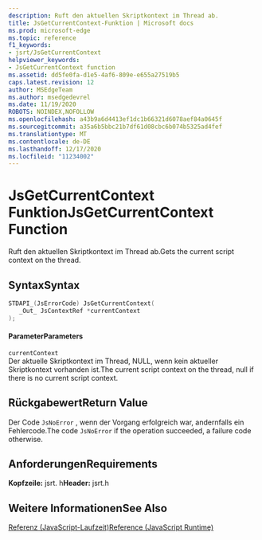 ```yaml
---
description: Ruft den aktuellen Skriptkontext im Thread ab.
title: JsGetCurrentContext-Funktion | Microsoft docs
ms.prod: microsoft-edge
ms.topic: reference
f1_keywords:
- jsrt/JsGetCurrentContext
helpviewer_keywords:
- JsGetCurrentContext function
ms.assetid: dd5fe0fa-d1e5-4af6-809e-e655a27519b5
caps.latest.revision: 12
author: MSEdgeTeam
ms.author: msedgedevrel
ms.date: 11/19/2020
ROBOTS: NOINDEX,NOFOLLOW
ms.openlocfilehash: a43b9a6d4413ef1dc1b66321d6078aef84a0645f
ms.sourcegitcommit: a35a6b5bbc21b7df61d08cbc6b074b5325ad4fef
ms.translationtype: MT
ms.contentlocale: de-DE
ms.lasthandoff: 12/17/2020
ms.locfileid: "11234002"
---
```

# <span data-ttu-id="18a1f-103">JsGetCurrentContext Funktion</span><span class="sxs-lookup"><span data-stu-id="18a1f-103">JsGetCurrentContext Function</span></span>

<span data-ttu-id="18a1f-104">Ruft den aktuellen Skriptkontext im Thread ab.</span><span class="sxs-lookup"><span data-stu-id="18a1f-104">Gets the current script context on the thread.</span></span>  
  
## <span data-ttu-id="18a1f-105">Syntax</span><span class="sxs-lookup"><span data-stu-id="18a1f-105">Syntax</span></span>  
  
```cpp  
STDAPI_(JsErrorCode) JsGetCurrentContext(  
   _Out_ JsContextRef *currentContext  
);  
```  
  
#### <span data-ttu-id="18a1f-106">Parameter</span><span class="sxs-lookup"><span data-stu-id="18a1f-106">Parameters</span></span>  
 `currentContext`  
 <span data-ttu-id="18a1f-107">Der aktuelle Skriptkontext im Thread, NULL, wenn kein aktueller Skriptkontext vorhanden ist.</span><span class="sxs-lookup"><span data-stu-id="18a1f-107">The current script context on the thread, null if there is no current script context.</span></span>  
  
## <span data-ttu-id="18a1f-108">Rückgabewert</span><span class="sxs-lookup"><span data-stu-id="18a1f-108">Return Value</span></span>  
 <span data-ttu-id="18a1f-109">Der Code `JsNoError` , wenn der Vorgang erfolgreich war, andernfalls ein Fehlercode.</span><span class="sxs-lookup"><span data-stu-id="18a1f-109">The code `JsNoError` if the operation succeeded, a failure code otherwise.</span></span>  
  
## <span data-ttu-id="18a1f-110">Anforderungen</span><span class="sxs-lookup"><span data-stu-id="18a1f-110">Requirements</span></span>  
 <span data-ttu-id="18a1f-111">**Kopfzeile:** jsrt. h</span><span class="sxs-lookup"><span data-stu-id="18a1f-111">**Header:** jsrt.h</span></span>  
  
## <span data-ttu-id="18a1f-112">Weitere Informationen</span><span class="sxs-lookup"><span data-stu-id="18a1f-112">See Also</span></span>  
 [<span data-ttu-id="18a1f-113">Referenz (JavaScript-Laufzeit)</span><span class="sxs-lookup"><span data-stu-id="18a1f-113">Reference (JavaScript Runtime)</span></span>](../chakra-hosting/reference-javascript-runtime.md)
